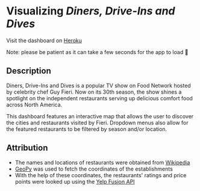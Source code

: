 ﻿# Visualizing *Diners, Drive-Ins and Dives*
Visit the dashboard on [Heroku](https://diners-drive-ins-and-dives.herokuapp.com/)

Note: please be patient as it can take a few seconds for the app to load :slightly_smiling_face:
## Description
Diners, Drive-Ins and Dives is a popular TV show on Food Network hosted by celebrity chef Guy Fieri. Now on its 30th season, the show shines a spotlight on the independent restaurants serving up delicious comfort food across North America.

This dashboard features an interactive map that allows the user to discover the cities and restaurants visited by Fieri. Dropdown menus also allow for the featured restaurants to be filtered by season and/or location.

## Attribution
- The names and locations of restaurants were obtained from [Wikipedia](https://en.wikipedia.org/wiki/List_of_Diners,_Drive-Ins_and_Dives_episodes)
- [GeoPy](https://geopy.readthedocs.io/en/stable/) was used to fetch the coordinates of the establishments
- With the help of these coordinates, the restaurants' ratings and price points were looked up using the [Yelp Fusion API](https://geopy.readthedocs.io/en/stable/)
